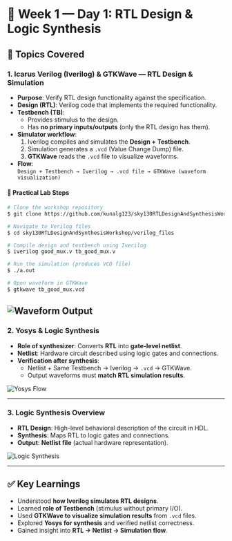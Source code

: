 # 📘 Week 1 — Day 1: RTL Design & Logic Synthesis

## 🔹 Topics Covered

### 1. Icarus Verilog (Iverilog) & GTKWave — RTL Design & Simulation
- **Purpose**: Verify RTL design functionality against the specification.  
- **Design (RTL)**: Verilog code that implements the required functionality.  
- **Testbench (TB)**:  
  - Provides stimulus to the design.  
  - Has **no primary inputs/outputs** (only the RTL design has them).  
- **Simulator workflow**:
  1. Iverilog compiles and simulates the **Design + Testbench**.  
  2. Simulation generates a `.vcd` (Value Change Dump) file.  
  3. **GTKWave** reads the `.vcd` file to visualize waveforms.  
- **Flow**:  
  `Design + Testbench → Iverilog → .vcd file → GTKWave (waveform visualization)`

#### 🧪 Practical Lab Steps
```bash
# Clone the workshop repository
$ git clone https://github.com/kunalg123/sky130RTLDesignAndSynthesisWorkshop.git

# Navigate to Verilog files
$ cd sky130RTLDesignAndSynthesisWorkshop/verilog_files

# Compile design and testbench using Iverilog
$ iverilog good_mux.v tb_good_mux.v

# Run the simulation (produces VCD file)
$ ./a.out

# Open waveform in GTKWave
$ gtkwave tb_good_mux.vcd
```
![Waveform Output](images/waveform.png)
---

### 2. Yosys & Logic Synthesis
- **Role of synthesizer**: Converts **RTL** into **gate-level netlist**.  
- **Netlist**: Hardware circuit described using logic gates and connections.  
- **Verification after synthesis**:
  - Netlist + Same Testbench → Iverilog → `.vcd` → GTKWave.  
  - Output waveforms must **match RTL simulation results**.

![Yosys Flow](Images/yosys_flow.png)

---

### 3. Logic Synthesis Overview
- **RTL Design**: High-level behavioral description of the circuit in HDL.  
- **Synthesis**: Maps RTL to logic gates and connections.  
- **Output**: **Netlist file** (actual hardware representation).  

![Logic Synthesis](Images/logic_synthesis.png)

---

## ✅ Key Learnings
- Understood **how Iverilog simulates RTL designs**.  
- Learned **role of Testbench** (stimulus without primary I/O).  
- Used **GTKWave to visualize simulation results** from `.vcd` files.  
- Explored **Yosys for synthesis** and verified netlist correctness.  
- Gained insight into **RTL → Netlist → Simulation flow**.  
